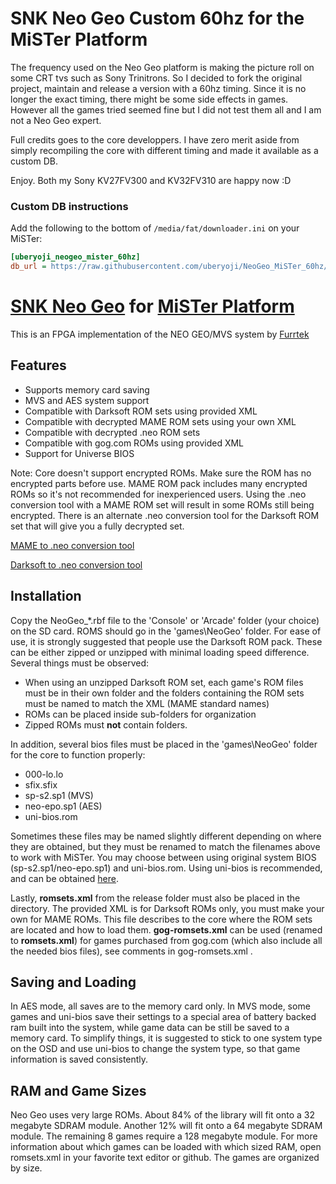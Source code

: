 # SNK Neo Geo Custom 60hz for the MiSTer Platform
The frequency used on the Neo Geo platform is making the picture roll on some CRT tvs such as Sony Trinitrons. So I decided to fork the original project, maintain and release a version with a 60hz timing. Since it is no longer the exact timing, there might be some side effects in games. However all the games tried seemed fine but I did not test them all and I am not a Neo Geo expert.

Full credits goes to the core developpers. 
I have zero merit aside from simply recompiling the core with different timing and made it available as a custom DB.

Enjoy. 
Both my Sony KV27FV300 and KV32FV310 are happy now :D

### Custom DB instructions
Add the following to the bottom of `/media/fat/downloader.ini` on your MiSTer:
```ini
[uberyoji_neogeo_mister_60hz]
db_url = https://raw.githubusercontent.com/uberyoji/NeoGeo_MiSTer_60hz/master/releases/uberyoji_neogeo_mister_60hz.json
```


# [SNK Neo Geo](https://en.wikipedia.org/wiki/Neo_Geo_(system)) for [MiSTer Platform](https://github.com/MiSTer-devel/Main_MiSTer/wiki) 

This is an FPGA implementation of the NEO GEO/MVS system by [Furrtek](https://www.patreon.com/furrtek/posts)

## Features
* Supports memory card saving
* MVS and AES system support
* Compatible with Darksoft ROM sets using provided XML
* Compatible with decrypted MAME ROM sets using your own XML
* Compatible with decrypted .neo ROM sets
* Compatible with gog.com ROMs using provided XML
* Support for Universe BIOS

Note: Core doesn't support encrypted ROMs. Make sure the ROM has no encrypted parts before use. MAME ROM pack includes many encrypted ROMs so it's not recommended for inexperienced users. Using the .neo conversion tool with a MAME ROM set will result in some ROMs still being encrypted. There is an alternate .neo conversion tool for the Darksoft ROM set that will give you a fully decrypted set.

[MAME to .neo conversion tool](https://github.com/city41/neosdconv)

[Darksoft to .neo conversion tool](https://gitlab.com/loic.petit/darksoft-to-neosd/)

## Installation
Copy the NeoGeo_\*.rbf file to the 'Console' or 'Arcade' folder (your choice) on the SD card. ROMS should go in the 'games\NeoGeo' folder. For ease of use, it is strongly suggested that people use the Darksoft ROM pack. These can be either zipped or unzipped with minimal loading speed difference. Several things must be observed:
* When using an unzipped Darksoft ROM set, each game's ROM files must be in their own folder and the folders containing the ROM sets must be named to match the XML (MAME standard names)
* ROMs can be placed inside sub-folders for organization
* Zipped ROMs must **not** contain folders.

In addition, several bios files must be placed in the 'games\NeoGeo' folder for the core to function properly:
* 000-lo.lo
* sfix.sfix
* sp-s2.sp1 (MVS)
* neo-epo.sp1 (AES)
* uni-bios.rom

Sometimes these files may be named slightly different depending on where they are obtained, but they must be renamed to match the filenames above to work with MiSTer. You may choose between using original system BIOS (sp-s2.sp1/neo-epo.sp1) and uni-bios.rom. Using uni-bios is recommended, and can be obtained [here](http://unibios.free.fr/).

Lastly, **romsets.xml** from the release folder must also be placed in the directory. The provided XML is for Darksoft ROMs only, you must make your own for MAME ROMs. This file describes to the core where the ROM sets are located and how to load them. **gog-romsets.xml** can be used (renamed to **romsets.xml**) for games purchased from gog.com (which also include all the needed bios files), see comments in gog-romsets.xml .

## Saving and Loading
In AES mode, all saves are to the memory card only. In MVS mode, some games and uni-bios save their settings to a special area of battery backed ram built into the system, while game data can be still be saved to a memory card. To simplify things, it is suggested to stick to one system type on the OSD and use uni-bios to change the system type, so that game information is saved consistently.

## RAM and Game Sizes
Neo Geo uses very large ROMs. About 84% of the library will fit onto a 32 megabyte SDRAM module. Another 12% will fit onto a 64 megabyte SDRAM module. The remaining 8 games require a 128 megabyte module. For more information about which games can be loaded with which sized RAM, open romsets.xml in your favorite text editor or github. The games are organized by size.
